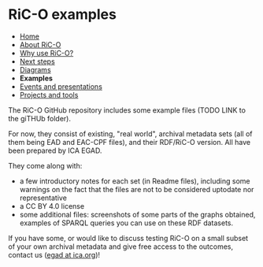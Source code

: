 # RiC-O examples

* [Home](index.html)
* [About RiC-O](about.html)
* [Why use RiC-O?](why-use-RiC-O.html)
* [Next steps](next-steps.html)
* [Diagrams](diagrams.html)
* **Examples**
* [Events and presentations](events.html)
* [Projects and tools](projects-and-tools.html)


The RiC-O GitHub repository includes some example files (TODO LINK to the giTHUb folder). 

For now, they consist of existing, "real world", archival metadata sets (all of them being EAD and EAC-CPF files), and their RDF/RiC-O version. All have been prepared by ICA EGAD. 


They come along with:

* a few introductory notes for each set (in Readme files), including some warnings on the fact that the files are not to be considered uptodate nor representative
* a CC BY 4.0 license
* some additional files: screenshots of some parts of the graphs obtained, examples of SPARQL queries you can use on these RDF datasets.



If you have some, or would like to discuss testing RiC-O on a small subset of your own archival metadata and give free access to the outcomes, contact us ([egad at ica.org](mailto:egad@ica.org))!
